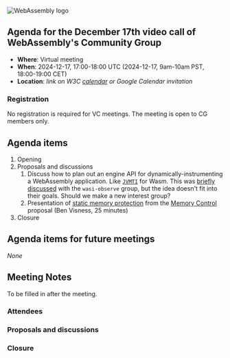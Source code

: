 ![WebAssembly logo](/images/WebAssembly.png)

## Agenda for the December 17th video call of WebAssembly's Community Group

- **Where**: Virtual meeting
- **When**: 2024-12-17, 17:00-18:00 UTC (2024-12-17, 9am-10am PST, 18:00-19:00 CET)
- **Location**: *link on W3C [calendar](https://www.w3.org/groups/cg/webassembly/calendar/) or Google Calendar invitation*

### Registration

No registration is required for VC meetings. The meeting is open to CG members only.

## Agenda items

1. Opening
1. Proposals and discussions
   1. Discuss how to plan out an engine API for dynamically-instrumenting a WebAssembly application. Like [`JVMTI`](https://docs.oracle.com/javase/8/docs/platform/jvmti/jvmti.html#whatIs) for Wasm. This was [briefly discussed](https://github.com/WebAssembly/wasi-observe/discussions/19) with the `wasi-observe` group, but the idea doesn't fit into their goals. Should we make a new interest group?
   1. Presentation of [static memory protection](https://github.com/WebAssembly/memory-control/blob/main/proposals/memory-control/static-protection.md) from the [Memory Control](https://github.com/WebAssembly/memory-control/) proposal (Ben Visness, 25 minutes)
1. Closure

## Agenda items for future meetings

*None*

## Meeting Notes

To be filled in after the meeting.

### Attendees

### Proposals and discussions

### Closure
